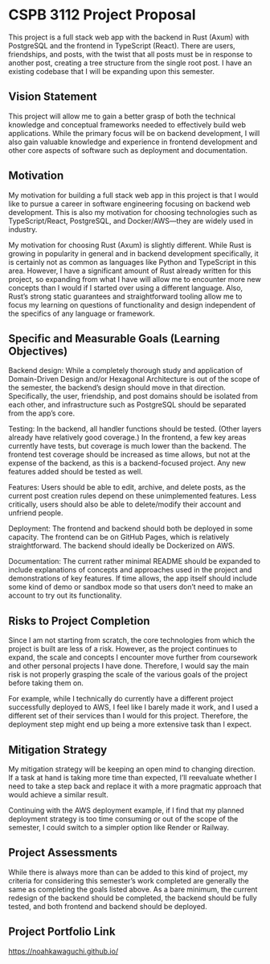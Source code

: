 # CSPB 3112 Project Proposal

This project is a full stack web app with the backend in Rust (Axum) with PostgreSQL and the frontend in TypeScript (React). There are users, friendships, and posts, with the twist that all posts must be in response to another post, creating a tree structure from the single root post. I have an existing codebase that I will be expanding upon this semester.

## Vision Statement

This project will allow me to gain a better grasp of both the technical knowledge and conceptual frameworks needed to effectively build web applications. While the primary focus will be on backend development, I will also gain valuable knowledge and experience in frontend development and other core aspects of software such as deployment and documentation.

## Motivation

My motivation for building a full stack web app in this project is that I would like to pursue a career in software engineering focusing on backend web development. This is also my motivation for choosing technologies such as TypeScript/React, PostgreSQL, and Docker/AWS—they are widely used in industry.

My motivation for choosing Rust (Axum) is slightly different. While Rust is growing in popularity in general and in backend development specifically, it is certainly not as common as languages like Python and TypeScript in this area. However, I have a significant amount of Rust already written for this project, so expanding from what I have will allow me to encounter more new concepts than I would if I started over using a different language. Also, Rust’s strong static guarantees and straightforward tooling allow me to focus my learning on questions of functionality and design independent of the specifics of any language or framework.

## Specific and Measurable Goals (Learning Objectives)

Backend design: While a completely thorough study and application of Domain-Driven Design and/or Hexagonal Architecture is out of the scope of the semester, the backend’s design should move in that direction. Specifically, the user, friendship, and post domains should be isolated from each other, and infrastructure such as PostgreSQL should be separated from the app’s core.

Testing: In the backend, all handler functions should be tested. (Other layers already have relatively good coverage.) In the frontend, a few key areas currently have tests, but coverage is much lower than the backend. The frontend test coverage should be increased as time allows, but not at the expense of the backend, as this is a backend-focused project. Any new features added should be tested as well.

Features: Users should be able to edit, archive, and delete posts, as the current post creation rules depend on these unimplemented features. Less critically, users should also be able to delete/modify their account and unfriend people.

Deployment: The frontend and backend should both be deployed in some capacity. The frontend can be on GitHub Pages, which is relatively straightforward. The backend should ideally be Dockerized on AWS.

Documentation: The current rather minimal README should be expanded to include explanations of concepts and approaches used in the project and demonstrations of key features. If time allows, the app itself should include some kind of demo or sandbox mode so that users don’t need to make an account to try out its functionality.

## Risks to Project Completion

Since I am not starting from scratch, the core technologies from which the project is built are less of a risk. However, as the project continues to expand, the scale and concepts I encounter move further from coursework and other personal projects I have done. Therefore, I would say the main risk is not properly grasping the scale of the various goals of the project before taking them on.

For example, while I technically do currently have a different project successfully deployed to AWS, I feel like I barely made it work, and I used a different set of their services than I would for this project. Therefore, the deployment step might end up being a more extensive task than I expect.

## Mitigation Strategy

My mitigation strategy will be keeping an open mind to changing direction. If a task at hand is taking more time than expected, I’ll reevaluate whether I need to take a step back and replace it with a more pragmatic approach that would achieve a similar result.

Continuing with the AWS deployment example, if I find that my planned deployment strategy is too time consuming or out of the scope of the semester, I could switch to a simpler option like Render or Railway.

## Project Assessments

While there is always more than can be added to this kind of project, my criteria for considering this semester’s work completed are generally the same as completing the goals listed above. As a bare minimum, the current redesign of the backend should be completed, the backend should be fully tested, and both frontend and backend should be deployed.

## Project Portfolio Link

https://noahkawaguchi.github.io/

